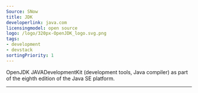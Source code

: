```yaml
---
Source: SNow
title: JDK
developerlink: java.com
licensingmodel: open source
logo: /logo/320px-OpenJDK_logo.svg.png
tags:
- development
- devstack
sortingPriority: 1
---
```

OpenJDK JAVADevelopmentKit (development tools, Java compiler) as part of the eighth edition of the Java SE platform. 

---
